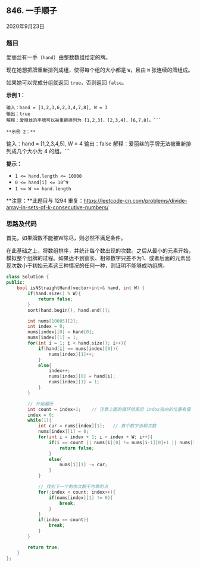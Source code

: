 ## 846. 一手顺子

2020年9月23日

### 题目

爱丽丝有一手（``hand``）由整数数组给定的牌。 

现在她想把牌重新排列成组，使得每个组的大小都是 ``W``，且由 ``W`` 张连续的牌组成。

如果她可以完成分组就返回 ``true``，否则返回 ``false``。

 




**示例 1：**

```
输入：hand = [1,2,3,6,2,3,4,7,8], W = 3
输出：true
解释：爱丽丝的手牌可以被重新排列为 [1,2,3]，[2,3,4]，[6,7,8]。```

**示例 2：**

```
输入：hand = [1,2,3,4,5], W = 4
输出：false
解释：爱丽丝的手牌无法被重新排列成几个大小为 4 的组。```

 

**提示：**


- ``1 <= hand.length <= 10000``
- ``0 <= hand[i] <= 10^9``
- ``1 <= W <= hand.length``


 

**注意：**此题目与 1294 重复：<a href="https://leetcode-cn.com/problems/divide-array-in-sets-of-k-consecutive-numbers/" target="_blank">https://leetcode-cn.com/problems/divide-array-in-sets-of-k-consecutive-numbers/</a>



### 思路及代码

首先，如果牌数不能被W除尽，则必然不满足条件。

在此基础之上，将数组排序，并统计每个数出现的次数。之后从最小的元素开始，模拟整个组牌的过程。如果达不到窗长、相邻数字只差不为1、或者后面的元素出现次数小于初始元素这三种情况的任何一种，则证明不能够成功组牌。


```cpp
class Solution {
public:
    bool isNStraightHand(vector<int>& hand, int W) {
        if(hand.size() % W){
            return false;
        }
        sort(hand.begin(), hand.end());

        int nums[10005][2];
        int index = 0;
        nums[index][0] = hand[0];
        nums[index][1] = 1;
        for(int i = 1; i < hand.size(); i++){
            if(hand[i] == nums[index][0]){
                nums[index][1]++;
            }
            else{
                index++;
                nums[index][0] = hand[i];
                nums[index][1] = 1;
            }
        }

        // 开始遍历
        int count = index+1;    // 注意上面的循环结束后 index指向的位置有值
        index = 0;
        while(1){
            int cur = nums[index][1];   // 首个数字出现次数
            nums[index][1] = 0;
            for(int i = index + 1; i < index + W; i++){
                if(i == count || nums[i][0] != nums[i-1][0]+1 || nums[i][1] < cur){
                    return false;
                }
                else{
                    nums[i][1] -= cur;
                }
            }

            // 找到下一个剩余次数不为零的点
            for(;index < count; index++){
                if(nums[index][1] != 0){
                    break;
                }
            }
            if(index == count){
                break;
            }
        }

        return true;
    }
};
```